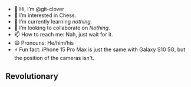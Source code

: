 - 👋 Hi, I’m @git-clover
- 👀 I’m interested in Chess.
- 🌱 I’m currently learning *nothing.*
- 💞️ I’m looking to collaborate on *Nothing.*
- 📫 How to reach me: Nah, just wait for it.
- 😄 Pronouns: He/him/his
- ⚡ Fun fact: iPhone 15 Pro Max is just the same with Galaxy S10 5G, but the position of the cameras isn't.

<!---
git-clover/git-clover is a ✨ special ✨ repository because its `README.md` (this file) appears on your GitHub profile.
You can click the Preview link to take a look at your changes.
--->

## Revolutionary
